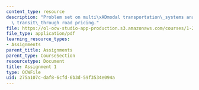 ```yaml
---
content_type: resource
description: "Problem set on multi\xADmodal transportation\_systems analysis and financing\
  \ transit\_through road pricing."
file: https://ol-ocw-studio-app-production.s3.amazonaws.com/courses/1-201j-transportation-systems-analysis-demand-and-economics-fall-2008/275a107cdaf86cfd6b3d59f3534e094a_MIT1_201JF08_hw_1.pdf
file_type: application/pdf
learning_resource_types:
- Assignments
parent_title: Assignments
parent_type: CourseSection
resourcetype: Document
title: Assignment 1
type: OCWFile
uid: 275a107c-daf8-6cfd-6b3d-59f3534e094a
---
```


